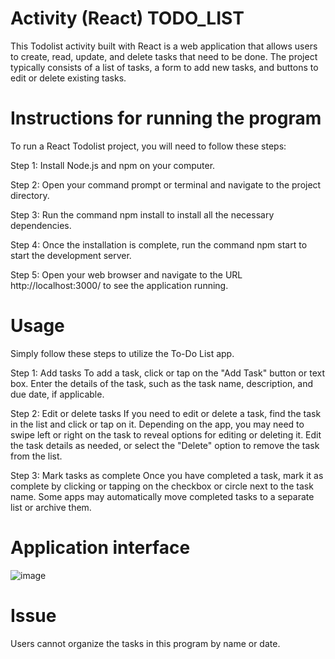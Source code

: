 # Activity (React) TODO_LIST

This Todolist activity built with React is a web application that allows users to create, read, update, and delete tasks that need to be done. The project typically consists of a list of tasks, a form to add new tasks, and buttons to edit or delete existing tasks.

# Instructions for running the program
To run a React Todolist project, you will need to follow these steps:

Step 1: Install Node.js and npm on your computer.

Step 2: Open your command prompt or terminal and navigate to the project directory.

Step 3: Run the command npm install to install all the necessary dependencies.

Step 4: Once the installation is complete, run the command npm start to start the development server.

Step 5: Open your web browser and navigate to the URL http://localhost:3000/ to see the application running.

# Usage
Simply follow these steps to utilize the To-Do List app.

Step 1: Add tasks
To add a task, click or tap on the "Add Task" button or text box. Enter the details of the task, such as the task name, description, and due date, if applicable.

Step 2: Edit or delete tasks
If you need to edit or delete a task, find the task in the list and click or tap on it. Depending on the app, you may need to swipe left or right on the task to reveal options for editing or deleting it. Edit the task details as needed, or select the "Delete" option to remove the task from the list.

Step 3: Mark tasks as complete
Once you have completed a task, mark it as complete by clicking or tapping on the checkbox or circle next to the task name. Some apps may automatically move completed tasks to a separate list or archive them.

# Application interface
![image](https://user-images.githubusercontent.com/132192759/235546961-b19cf9dc-87d6-4571-a93b-24177e40ace9.png)

# Issue 

Users cannot organize the tasks in this program by name or date.

